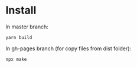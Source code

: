 # Install

In master branch:

```
yarn build
```

In gh-pages branch (for copy files from dist folder):

```
npx make
```

